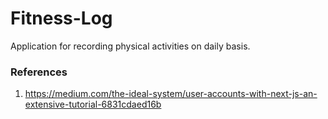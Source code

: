 # Fitness-Log

Application for recording physical activities on daily basis.

### References

1. https://medium.com/the-ideal-system/user-accounts-with-next-js-an-extensive-tutorial-6831cdaed16b
